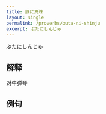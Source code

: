 ```yaml
---
title: 豚に真珠
layout: single
permalink: /proverbs/buta-ni-shinju
excerpt: ぶたにしんじゅ
---
```


ぶたにしんじゅ

## 解释

对牛弹琴

## 例句

